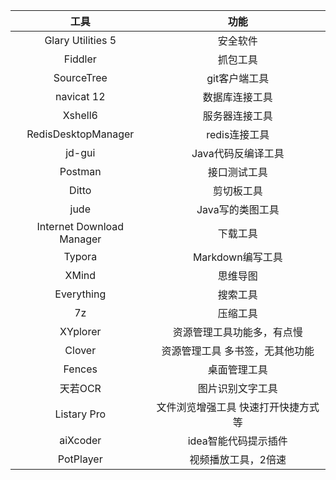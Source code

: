 |           工具            |                功能                 |
| :-----------------------: | :---------------------------------: |
|     Glary Utilities 5     |              安全软件               |
|          Fiddler          |              抓包工具               |
|        SourceTree         |            git客户端工具            |
|        navicat 12         |           数据库连接工具            |
|          Xshell6          |           服务器连接工具            |
|    RedisDesktopManager    |            redis连接工具            |
|          jd-gui           |         Java代码反编译工具          |
|          Postman          |            接口测试工具             |
|           Ditto           |             剪切板工具              |
|           jude            |          Java写的类图工具           |
| Internet Download Manager |              下载工具               |
|          Typora           |          Markdown编写工具           |
|           XMind           |              思维导图               |
|        Everything         |              搜索工具               |
|            7z             |              压缩工具               |
|         XYplorer          |     资源管理工具功能多，有点慢      |
|          Clover           |   资源管理工具 多书签，无其他功能   |
|          Fences           |            桌面管理工具             |
|          天若OCR          |          图片识别文字工具           |
|        Listary Pro        | 文件浏览增强工具 快速打开快捷方式等 |
|         aiXcoder          |        idea智能代码提示插件         |
|         PotPlayer         |         视频播放工具，2倍速         |



